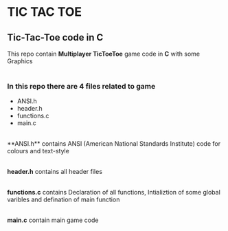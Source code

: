 # TIC TAC TOE 
## Tic-Tac-Toe code in C
This repo contain **Multiplayer TicToeToe** game code in **C** with some Graphics<br><br>

 ### In this repo there are 4 files related to game
 * ANSI.h
 * header.h
 * functions.c
 * main.c
 <br>
 **ANSI.h** contains ANSI (American National Standards Institute) code for colours and text-style<br><br>
 
 **header.h** contains all header files<br><br>
 
 **functions.c** contains Declaration of all functions, Intializtion of some global varibles and defination of main function <br><br>
 
 **main.c** contain main game code <br><br>
 
